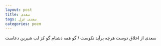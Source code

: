 ```yaml
---
layout: post
title: سعدی
tags: سعدی غزل
categories: poem
---
```


سعدی از اخلاق دوست هرچه برآید نکوست / گو همه دشنام گو کز لب شیرین دعاست
